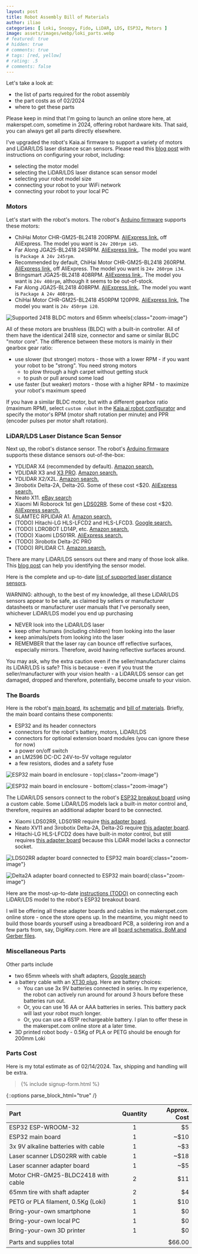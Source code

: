 ```yaml
---
layout: post
title: Robot Assembly Bill of Materials
author: iliao
categories: [ Loki, Snoopy, Fido, LiDAR, LDS, ESP32, Motors ]
image: assets/images/webp/loki_parts.webp
# featured: true
# hidden: true
# comments: true
# tags: [red, yellow]
# rating: .5
# comments: false
---
```

Let's take a look at:
- the list of parts required for the robot assembly
- the part costs as of 02/2024
- where to get these parts

Please keep in mind that I'm going to launch an online store here, at makerspet.com, sometime in 2024, offering robot hardware kits. That said, you can always get all parts directly elsewhere.

I've upgraded the robot's Kaia.ai firmware to support a variety of motors and LiDAR/LDS laser distance scan sensors. Please read this [blog post](https://kaia.ai/blog/arduino-platform-firmware-avaiable/) with instructions on configuring your robot, including:
- selecting the motor model
- selecting the LiDAR/LDS laser distance scan sensor model
- selecting your robot model size
- connecting your robot to your WiFi network
- connecting your robot to your local PC

### Motors
Let's start with the robot's motors. The robot's [Arduino firmware](https://github.com/kaiaai/firmware) supports these motors:

- ChiHai Motor CHR-GM25-BL2418 200RPM. [AliExpress link.](https://www.aliexpress.us/item/2251832633601682.html) off AliExpress. The model you want is `24v 200rpm i45`.
- Far Along JGA25-BL2418 245RPM. [AliExpress link.](https://www.aliexpress.us/item/2255799833885046.html). The model you want is `Package A 24v 245rpm`.
- Recommended by default, ChiHai Motor CHR-GM25-BL2418 260RPM. [AliExpress link.](https://www.aliexpress.us/item/2251832633601682.html) off AliExpress. The model you want is `24v 260rpm i34`.
- Bringsmart JGA25-BL2418 408RPM. [AliExpress link.](https://www.aliexpress.us/item/2251832759774935.html). The model you want is `24v 408rpm`, although it seems to be out-of-stock.
- Far Along JGA25-BL2418 408RPM. [AliExpress link.](https://www.aliexpress.us/item/2255799833885046.html). The model you want is `Package A 24v 408rpm`.
- ChiHai Motor CHR-GM25-BL2418 450RPM 120PPR. [AliExpress link.](https://www.aliexpress.us/item/2251832633601682.html) The model you want is `24v 450rpm i20`.

![Supported 2418 BLDC motors and 65mm wheels](/assets/images/webp/motors_and_wheels.webp 'Supported 2418 BLDC motors and 65mm wheels'){:class="zoom-image"}

All of these motors are brushless (BLDC) with a built-in controller. All of them have the identical 2418 size, connector and same or similar BLDC "motor core". The difference between these motors is mainly in their gearbox gear ratio:
- use slower (but stronger) motors - those with a lower RPM - if you want your robot to be "strong". You need strong motors
  - to plow through a high carpet without getting stuck
  - to push or pull around some load
- use faster (but weaker) motors - those with a higher RPM - to maximize your robot's maximum speed

If you have a similar BLDC motor, but with a different gearbox ratio (maximum RPM), select `custom robot` in the [Kaia.ai robot configurator](https://github.com/kaiaai/firmware) and specify the motor's RPM (motor shaft rotation per minute) and PPR (encoder pulses per motor shaft rotation).

### LiDAR/LDS Laser Distance Scan Sensor
Next up, the robot's distance sensor. The robot's [Arduino firmware](https://github.com/kaiaai/firmware) supports these distance sensors out-of-the-box:
- YDLIDAR X4 (recommended by default). [Amazon search.](https://www.amazon.com/s?k=ydlidar+x4)
- YDLIDAR X3 and [X3 PRO](https://makerspet.com/blog/ydlidar-x3-pro-lidar-support/). [Amazon search.](https://www.amazon.com/s?k=ydlidar+x3)
- YDLIDAR X2/X2L. [Amazon search.](https://www.amazon.com/s?k=ydlidar+x2l)
- 3irobotix Delta-2A, Delta-2G. Some of these cost <$20. [AliExpress search.](https://www.aliexpress.us/w/wholesale-delta-lidar-lds.html)
- Neato X11. [eBay search](https://www.ebay.com/sch/i.html?_from=R40&_nkw=neato+xv+laser+sensor)
- Xiaomi Mi Roborock 1st gen [LDS02RR](https://makerspet.com/blog/xiaomi-lds02rr-lidar-support/). Some of these cost <$20. [AliExpress search.](https://www.aliexpress.us/w/wholesale-lds02rr.html)
- SLAMTEC RPLIDAR A1. [Amazon search.](https://www.amazon.com/s?k=rplidar+a1)
- (TODO) Hitachi-LG HLS-LFCD2 and HLS-LFCD3. [Google search.](https://www.google.com/search?q=buy+hls-lfcd2)
- (TODO) LDROBOT LD14P, etc. [Amazon search.](https://www.amazon.com/s?k=ld14p)
- (TODO) Xiaomi LDS01RR. [AliExpress search.](https://www.aliexpress.us/w/wholesale-lds01rr.html)
- (TODO) 3irobotix Delta-2C PRO
- (TODO) RPLIDAR C1. [Amazon search.](https://www.amazon.com/s?k=rplidar+c1)

There are many LiDAR/LDS sensors out there and many of those look alike. This [blog post](https://kaia.ai/blog/arduino-lidar-library/) can help you identifying the sensor model.

Here is the complete and up-to-date [list of supported laser distance sensors](https://github.com/kaiaai/LDS).

WARNING: although, to the best of my knowledge, all these LiDAR/LDS sensors appear to be safe, as claimed by sellers or manufacturer datasheets or manufacturer user manuals that I've personally seen, whichever LiDAR/LDS model you end up purchasing
- NEVER look into the LiDAR/LDS laser
- keep other humans (including children) from looking into the laser
- keep animals/pets from looking into the laser
- REMEMBER that the laser ray can bounce off reflective surfaces, especially mirrors. Therefore, avoid having reflective surfaces around.

You may ask, why the extra caution even if the seller/manufacturer claims its LiDAR/LDS is safe? This is because - even if you trust the seller/manufacturer with your vision health - a LiDAR/LDS sensor can get damaged, dropped and therefore, potentially, become unsafe to your vision.

### The Boards

Here is the robot's [main board](https://github.com/makerspet/pcb/tree/main/esp32_breakout), its [schematic](https://github.com/makerspet/pcb/blob/main/esp32_breakout/output/esp32_breakout_schematic.pdf) and [bill of materials](https://github.com/makerspet/pcb/blob/main/esp32_breakout/output/esp32_breakout_bom.csv). Briefly, the main board contains these components:
- ESP32 and its header connectors
- connectors for the robot's battery, motors, LiDAR/LDS
- connectors for optional extension board modules (you can ignore these for now)
- a power on/off switch
- an LM2596 DC-DC 24V-to-5V voltage regulator
- a few resistors, diodes and a safety fuse

![ESP32 main board in enclosure - top](/assets/images/webp/esp32_board_top.webp 'ESP32 main board in enclosure - top'){:class="zoom-image"}

![ESP32 main board in enclosure - bottom](/assets/images/webp/esp32_board_bottom.webp 'ESP32 main board in enclosure - bottom'){:class="zoom-image"}

The LiDAR/LDS sensors connect to the robot's [ESP32 breakout board](https://github.com/makerspet/pcb/tree/main/esp32_breakout) using a custom cable. Some LiDAR/LDS models lack a built-in motor control and, therefore, requires an additional adapter board to be connected.
- Xiaomi LDS02RR, LDS01RR require [this adapter board](https://github.com/makerspet/pcb/tree/main/lds02rr_adapter).
- Neato XV11 and 3irobotix Delta-2A, Delta-2G require [this adapter board](https://github.com/makerspet/pcb/tree/main/neato_delta_adapter).
- Hitachi-LG HLS-LFCD2 does have built-in motor control, but still requires [this adapter board](https://github.com/makerspet/pcb/tree/main/hls_adapter) because this LiDAR model lacks a connector socket.

![LDS02RR adapter board connected to ESP32 main board](/assets/images/webp/lds02rr_adapter_board.webp 'LDS02RR adapter board connected to ESP32 main board'){:class="zoom-image"}

![Delta2A adapter board connected to ESP32 main board](/assets/images/webp/delta2a_adapter_board.webp 'Delta2A adapter board connected to ESP32 main board'){:class="zoom-image"}

Here are the most-up-to-date [instructions (TODO)](https://github.com/makerspet/pcb) on connecting each LiDAR/LDS model to the robot's ESP32 breakout board.

I will be offering all these adapter boards and cables in the makerspet.com online store - once the store opens up. In the meantime, you might need to build those boards yourself using a breadboard PCB, a soldering iron and a few parts from, say, DigiKey.com. Here are all [board schematics, BoM and Gerber files](https://github.com/makerspet/pcb).

### Miscellaneous Parts

Other parts include
- two 65mm wheels with shaft adapters, [Google search](https://www.google.com/search?q=65mm+rubber+wheel+with+hex+coupling)
- a battery cable with an [XT30 plug](https://www.amazon.com/s?k=xt30). Here are battery choices:
  - You can use 3x 9V batteries connected in series. In my experience, the robot can actively run around for around 3 hours before these batteries run out.
  - Or, you can use 16 AA or AAA batteries in series. This battery pack will last your robot much longer.
  - Or, you can use a 6S1P rechargeable battery. I plan to offer these in the makerspet.com online store at a later time.
- 3D printed robot body - 0.5Kg of PLA or PETG should be enough for 200mm Loki

### Parts Cost

Here is my total estimate as of 02/14/2024. Tax, shipping and handling will be extra.

<blockquote>{% include signup-form.html %}</blockquote>

{::options parse_block_html="true" /}
<style>
    table {
    width: 100%;
    background-color: whitesmoke;
    }
</style>

| Part | Quantity | Approx. Cost|
|:--------|:-------:|--------:|
| ESP32 ESP-WROOM-32 | 1 | $5 |
| ESP32 main board | 1 | ~$10 |
| 3x 9V alkaline batteries with cable | 1 | ~$3 |
| Laser scanner LDS02RR with cable| 1 | ~$18 |
| Laser scanner adapter board | 1 | ~$5 |
| Motor CHR-GM25-BLDC2418 with cable | 2  | $11 |
| 65mm tire with shaft adapter | 2  | $4 |
| PETG or PLA filament, 0.5Kg (Loki) | 1  | $10 |
| Bring-your-own smartphone | 1  | $0 |
| Bring-your-own local PC | 1 | $0 |
| Bring-your-own 3D printer | 1 | $0 |
| | | |
| Parts and supplies total | | $66.00 |